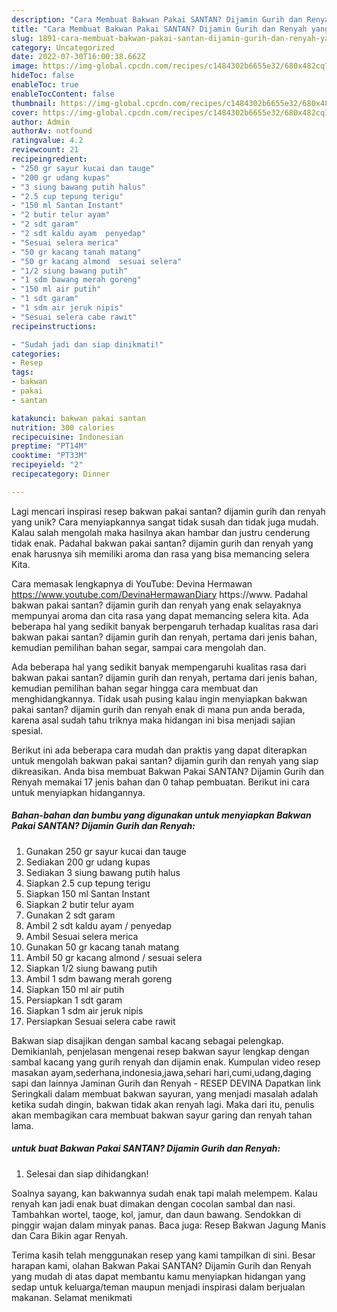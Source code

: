 ```yaml
---
description: "Cara Membuat Bakwan Pakai SANTAN? Dijamin Gurih dan Renyah yang Mantap"
title: "Cara Membuat Bakwan Pakai SANTAN? Dijamin Gurih dan Renyah yang Mantap"
slug: 1891-cara-membuat-bakwan-pakai-santan-dijamin-gurih-dan-renyah-yang-mantap
category: Uncategorized
date: 2022-07-30T16:00:38.662Z
image: https://img-global.cpcdn.com/recipes/c1484302b6655e32/680x482cq70/bakwan-pakai-santan-dijamin-gurih-dan-renyah-foto-resep-utama.jpg
hideToc: false
enableToc: true
enableTocContent: false
thumbnail: https://img-global.cpcdn.com/recipes/c1484302b6655e32/680x482cq70/bakwan-pakai-santan-dijamin-gurih-dan-renyah-foto-resep-utama.jpg
cover: https://img-global.cpcdn.com/recipes/c1484302b6655e32/680x482cq70/bakwan-pakai-santan-dijamin-gurih-dan-renyah-foto-resep-utama.jpg
author: Admin
authorAv: notfound
ratingvalue: 4.2
reviewcount: 21
recipeingredient:
- "250 gr sayur kucai dan tauge"
- "200 gr udang kupas"
- "3 siung bawang putih halus"
- "2.5 cup tepung terigu"
- "150 ml Santan Instant"
- "2 butir telur ayam"
- "2 sdt garam"
- "2 sdt kaldu ayam  penyedap"
- "Sesuai selera merica"
- "50 gr kacang tanah matang"
- "50 gr kacang almond  sesuai selera"
- "1/2 siung bawang putih"
- "1 sdm bawang merah goreng"
- "150 ml air putih"
- "1 sdt garam"
- "1 sdm air jeruk nipis"
- "Sesuai selera cabe rawit"
recipeinstructions:

- "Sudah jadi dan siap dinikmati!"
categories:
- Resep
tags:
- bakwan
- pakai
- santan

katakunci: bakwan pakai santan 
nutrition: 300 calories
recipecuisine: Indonesian
preptime: "PT14M"
cooktime: "PT33M"
recipeyield: "2"
recipecategory: Dinner

---
```





Lagi mencari inspirasi resep bakwan pakai santan? dijamin gurih dan renyah yang unik? Cara menyiapkannya sangat tidak susah dan tidak juga mudah. Kalau salah mengolah maka hasilnya akan hambar dan justru cenderung tidak enak. Padahal bakwan pakai santan? dijamin gurih dan renyah yang enak harusnya sih memiliki aroma dan rasa yang bisa memancing selera Kita.





Cara memasak lengkapnya di YouTube: Devina Hermawan https://www.youtube.com/DevinaHermawanDiary https://www. Padahal bakwan pakai santan? dijamin gurih dan renyah yang enak selayaknya mempunyai aroma dan cita rasa yang dapat memancing selera kita. Ada beberapa hal yang sedikit banyak berpengaruh terhadap kualitas rasa dari bakwan pakai santan? dijamin gurih dan renyah, pertama dari jenis bahan, kemudian pemilihan bahan segar, sampai cara mengolah dan.

Ada beberapa hal yang sedikit banyak mempengaruhi kualitas rasa dari bakwan pakai santan? dijamin gurih dan renyah, pertama dari jenis bahan, kemudian pemilihan bahan segar hingga cara membuat dan menghidangkannya. Tidak usah pusing kalau ingin menyiapkan bakwan pakai santan? dijamin gurih dan renyah enak di mana pun anda berada, karena asal sudah tahu triknya maka hidangan ini bisa menjadi sajian spesial.






Berikut ini ada beberapa cara mudah dan praktis yang dapat diterapkan untuk mengolah bakwan pakai santan? dijamin gurih dan renyah yang siap dikreasikan. Anda bisa membuat Bakwan Pakai SANTAN? Dijamin Gurih dan Renyah memakai 17 jenis bahan dan 0 tahap pembuatan. Berikut ini cara untuk menyiapkan hidangannya.

<!--inarticleads1-->

##### Bahan-bahan dan bumbu yang digunakan untuk menyiapkan Bakwan Pakai SANTAN? Dijamin Gurih dan Renyah:

1. Gunakan 250 gr sayur kucai dan tauge
1. Sediakan 200 gr udang kupas
1. Sediakan 3 siung bawang putih halus
1. Siapkan 2.5 cup tepung terigu
1. Siapkan 150 ml Santan Instant
1. Siapkan 2 butir telur ayam
1. Gunakan 2 sdt garam
1. Ambil 2 sdt kaldu ayam / penyedap
1. Ambil Sesuai selera merica
1. Gunakan 50 gr kacang tanah matang
1. Ambil 50 gr kacang almond / sesuai selera
1. Siapkan 1/2 siung bawang putih
1. Ambil 1 sdm bawang merah goreng
1. Siapkan 150 ml air putih
1. Persiapkan 1 sdt garam
1. Siapkan 1 sdm air jeruk nipis
1. Persiapkan Sesuai selera cabe rawit


Bakwan siap disajikan dengan sambal kacang sebagai pelengkap. Demikianlah, penjelasan mengenai resep bakwan sayur lengkap dengan sambal kacang yang gurih renyah dan dijamin enak. Kumpulan video resep masakan ayam,sederhana,indonesia,jawa,sehari hari,cumi,udang,daging sapi dan lainnya Jaminan Gurih dan Renyah - RESEP DEVINA Dapatkan link Seringkali dalam membuat bakwan sayuran, yang menjadi masalah adalah ketika sudah dingin, bakwan tidak akan renyah lagi. Maka dari itu, penulis akan membagikan cara membuat bakwan sayur garing dan renyah tahan lama. 

<!--inarticleads2-->

#####  untuk buat Bakwan Pakai SANTAN? Dijamin Gurih dan Renyah:


1. Selesai dan siap dihidangkan!

Soalnya sayang, kan bakwannya sudah enak tapi malah melempem. Kalau renyah kan jadi enak buat dimakan dengan cocolan sambal dan nasi. Tambahkan wortel, taoge, kol, jamur, dan daun bawang. Sendokkan di pinggir wajan dalam minyak panas. Baca juga: Resep Bakwan Jagung Manis dan Cara Bikin agar Renyah. 

Terima kasih telah menggunakan resep yang kami tampilkan di sini. Besar harapan kami, olahan Bakwan Pakai SANTAN? Dijamin Gurih dan Renyah yang mudah di atas dapat membantu kamu menyiapkan hidangan yang sedap untuk keluarga/teman maupun menjadi inspirasi dalam berjualan makanan. Selamat menikmati
